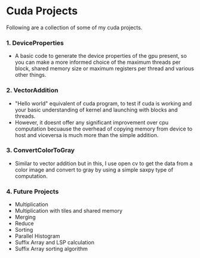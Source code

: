 # Cuda Projects
Following are a collection of some of my cuda projects.
### 1. DeviceProperties
- A basic code to generate the device properties of the gpu present, so you can make a more informed choice of the maximum threads per block, shared memory size or maximum registers per thread and various other things.
### 2. VectorAddition
- "Hello world" equivalent of cuda program, to test if cuda is working and your basic understanding of kernel and launching with blocks and threads.
- However, it doesnt offer any significant improvement over cpu computation becuause the overhead of copying memory from device to host and viceversa is much more than the simple addition.
### 3. ConvertColorToGray
  - Similar to vector addition but in this, I use open cv to get the data from a color image and convert to gray by using a simple saxpy type of computation.
### 4. Future Projects
 - Multiplication
 - Multiplication with tiles and shared memory
 - Merging
 - Reduce
 - Sorting
 - Parallel Histogram
 - Suffix Array and LSP calculation
 - Suffix Array sorting algorithm
